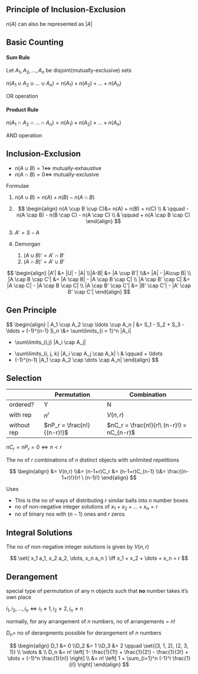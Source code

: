 ## Principle of Inclusion-Exclusion

$n(A)$ can also be represented as $|A|$

## Basic Counting

#### Sum Rule

Let $A_1 , A_2, \dots, A_n$ be disjoint(mutually-exclusive) sets

$n (A_1 \cup A_2 \cup \dots \cup A_n) = n(A_1) + n(A_2) + \dots + n(A_n)$

OR operation

#### Product Rule

$n (A_1 \cap A_2 \cap \dots \cap A_n) = n(A_1) \times n(A_2) \times \dots \times n(A_n)$

AND operation

## Inclusion-Exclusion

- $n(A \cup B) = 1 \iff$ mutually-exhaustive
- $n(A \cap B) = 0 \iff$ mutually-exclusive

Formulae

1. $n(A \cup B) = n(A) + n(B) - n(A \cap B)$

2. $$
   \begin{align}
   n(A \cup B \cup C)&= n(A) + n(B) + n(C) \\   & \qquad - n(A \cap B) - n(B \cap C) - n(A \cap C) \\   & \qquad + n(A \cap B \cap C)
   \end{align}
   $$

3. $A' = S - A$

4. Demorgan

   1. $(A \cup B)' = A' \cap B'$
   2. $(A \cap B)' = A' \cup B'$

$$
\begin{align}
|A'| &= |U| - |A| \\|A-B| &= |A \cup B'| \\&= |A| - |A\cup B| \\
|A \cap B \cap C'| &= |A \cap B| - |A \cap B \cap C| \\
|A \cap B' \cap C| &= |A \cap C| - |A \cap B \cap C| \\
|A \cap B' \cap C'| &= |B' \cap C'| - |A' \cap B' \cap C'|
\end{align}
$$

## Gen Principle

$$
\begin{align}
\| A_1 \cup A_2 \cup \ldots \cup A_n \|
&= S_1 - S_2 + S_3 - \ldots + (-1)^{n-1} S_n \\&= \sum\limits_{i = 1}^n |A_i|
- \sum\limits_{i,j} |A_i \cap A_j|
+ \sum\limits_{i, j, k} |A_i \cap A_j \cap A_k| \\
& \qquad + \ldots
+ (-1)^{n-1} |A_1 \cap A_2 \cap \dots \cap A_n|
\end{align}
$$

## Selection

|             | Permutation                | Combination                               |
| ----------- | -------------------------- | ----------------------------------------- |
| ordered?    | Y                          | N                                         |
| with rep    | $n^r$                      | $V(n,r)$                                  |
| without rep | $nP_r = \frac{n!}{(n-r)!}$ | $nC_r = \frac{n!}{r!\ (n-r)!} = nC_{n-r}$ |

$nC_r = nP_r = 0 \iff n<r$

The no of $r$ combinations of $n$ distinct objects with unlimited repetitions

$$
\begin{align}
&= V(n,r) \\&= (n-1+r)C_r &= (n-1+r)C_{n-1} \\&= \frac{(n-1+r)!}{r! \ (n-1)!}
\end{align}
$$

Uses

- This is the no of ways of distributing $r$ similar balls into $n$ number boxes
- no of non-negative integer solutions of $x_1 + x_2 + \dots + x_n = r$
- no of binary nos with $(n-1)$ ones and $r$ zeros

## Integral Solutions

The no of non-negative integer solutions is given by $V(n,r)$

$$
\set{
x_1 a_1, x_2 a_2, \dots, x_n a_n
}
\iff
x_1 + x_2 + \dots + x_n = r
$$

## Derangement

special type of permutation of any $n$ objects such that **no** number takes it’s own place

$i_1, i_2, \dots, i_n \iff i_1 \ne 1, i_2 \ne 2, i_n \ne n$

normally, for any arrangement of $n$ numbers, no of arrangements = $n!$

$D_n =$ no of derangments possible for derangement of $n$ numbers

$$
\begin{align}
D_1 &= 0 \\D_2 &= 1 \\D_3 &= 2 \qquad \set{(3, 1, 2), (2, 3, 1)} \\
\vdots & \\
D_n &= n! \left[
1- \frac{1}{1!}  + \frac{1}{2!} - \frac{1}{3!} + \dots + (-1)^n \frac{1}{n!}
\right] \\
&= n! \left[
1 + \sum_{i=1}^n (-1)^i \frac{1}{i!}
\right]
\end{align}
$$


